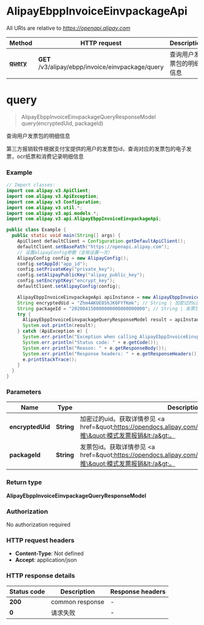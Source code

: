 # AlipayEbppInvoiceEinvpackageApi

All URIs are relative to *https://openapi.alipay.com*

| Method | HTTP request | Description |
|------------- | ------------- | -------------|
| [**query**](AlipayEbppInvoiceEinvpackageApi.md#query) | **GET** /v3/alipay/ebpp/invoice/einvpackage/query | 查询用户发票包的明细信息 |


<a name="query"></a>
# **query**
> AlipayEbppInvoiceEinvpackageQueryResponseModel query(encryptedUid, packageId)

查询用户发票包的明细信息

第三方报销软件根据支付宝提供的用户的发票包id，查询对应的发票包的电子发票，ocr纸票和消费记录明细信息

### Example
```java
// Import classes:
import com.alipay.v3.ApiClient;
import com.alipay.v3.ApiException;
import com.alipay.v3.Configuration;
import com.alipay.v3.util.*;
import com.alipay.v3.api.models.*;
import com.alipay.v3.api.AlipayEbppInvoiceEinvpackageApi;

public class Example {
  public static void main(String[] args) {
    ApiClient defaultClient = Configuration.getDefaultApiClient();
    defaultClient.setBasePath("https://openapi.alipay.com");
    // 设置alipayConfig参数（全局设置一次）
    AlipayConfig config = new AlipayConfig();
    config.setAppId("app_id");
    config.setPrivateKey("private_key");
    config.setAlipayPublicKey("alipay_public_key");
    config.setEncryptKey("encrypt_key");
    defaultClient.setAlipayConfig(config);

    AlipayEbppInvoiceEinvpackageApi apiInstance = new AlipayEbppInvoiceEinvpackageApi(defaultClient);
    String encryptedUid = "Zhm4AKUE8ShJK6FYfKmk"; // String | 加密过的uid。获取详情参见 <a href=\"https://opendocs.alipay.com/open/017fwh\">\"推\"模式发票报销</a>。
    String packageId = "202004150000000000000000000"; // String | 发票包id。获取详情参见 <a href=\"https://opendocs.alipay.com/open/017fwh\">\"推\"模式发票报销</a>。
    try {
      AlipayEbppInvoiceEinvpackageQueryResponseModel result = apiInstance.query(encryptedUid, packageId);
      System.out.println(result);
    } catch (ApiException e) {
      System.err.println("Exception when calling AlipayEbppInvoiceEinvpackageApi#query");
      System.err.println("Status code: " + e.getCode());
      System.err.println("Reason: " + e.getResponseBody());
      System.err.println("Response headers: " + e.getResponseHeaders());
      e.printStackTrace();
    }
  }
}
```

### Parameters

| Name | Type | Description  | Notes |
|------------- | ------------- | ------------- | -------------|
| **encryptedUid** | **String**| 加密过的uid。获取详情参见 &lt;a href&#x3D;\&quot;https://opendocs.alipay.com/open/017fwh\&quot;&gt;\&quot;推\&quot;模式发票报销&lt;/a&gt;。 | [optional] |
| **packageId** | **String**| 发票包id。获取详情参见 &lt;a href&#x3D;\&quot;https://opendocs.alipay.com/open/017fwh\&quot;&gt;\&quot;推\&quot;模式发票报销&lt;/a&gt;。 | [optional] |

### Return type

**AlipayEbppInvoiceEinvpackageQueryResponseModel**

### Authorization

No authorization required

### HTTP request headers

 - **Content-Type**: Not defined
 - **Accept**: application/json

### HTTP response details
| Status code | Description | Response headers |
|-------------|-------------|------------------|
| **200** | common response |  -  |
| **0** | 请求失败 |  -  |

